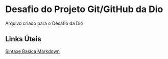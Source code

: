 #  Desafio do  Projeto Git/GitHub da Dio
Arquivo criado para o Desafio da Dio

## Links Úteis
[Sintaxe Basica Markdown](https://www.markdownguide.org/basic-syntax/)
